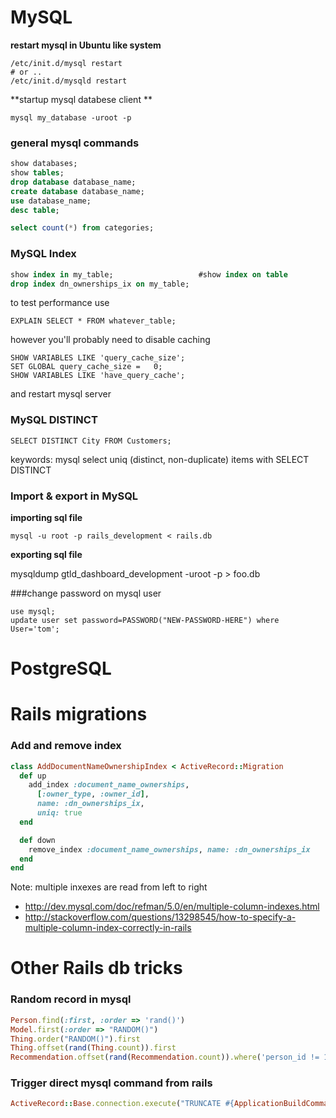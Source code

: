 # MySQL

**restart mysql in Ubuntu like system**

    /etc/init.d/mysql restart
    # or ..
    /etc/init.d/mysqld restart

**startup  mysql databese client **
```
mysql my_database -uroot -p

```

### general mysql commands 

~~~sql
show databases;
show tables;
drop database database_name;
create database database_name;
use database_name;
desc table;

select count(*) from categories;
~~~

### MySQL Index

```sql
show index in my_table;                   #show index on table
drop index dn_ownerships_ix on my_table;
```

to test performance use 
  
    EXPLAIN SELECT * FROM whatever_table;

however you'll probably need to disable caching 

    SHOW VARIABLES LIKE 'query_cache_size';
    SET GLOBAL query_cache_size =   0;
    SHOW VARIABLES LIKE 'have_query_cache';
    
and restart mysql server

### MySQL DISTINCT 


    SELECT DISTINCT City FROM Customers; 
    
    
keywords: mysql select uniq (distinct, non-duplicate) items with SELECT DISTINCT


### Import & export in MySQL

**importing sql file**

    mysql -u root -p rails_development < rails.db 

**exporting sql file**

   mysqldump gtld_dashboard_development -uroot -p > foo.db



###change password on mysql user

    use mysql;
    update user set password=PASSWORD("NEW-PASSWORD-HERE") where User='tom';


# PostgreSQL

# Rails migrations

### Add and remove index

```ruby
class AddDocumentNameOwnershipIndex < ActiveRecord::Migration
  def up
    add_index :document_name_ownerships, 
      [:owner_type, :owner_id],
      name: :dn_ownerships_ix, 
      uniq: true
  end

  def down
    remove_index :document_name_ownerships, name: :dn_ownerships_ix
  end
end
```

Note: multiple inxexes are read from left to right

* http://dev.mysql.com/doc/refman/5.0/en/multiple-column-indexes.html
* http://stackoverflow.com/questions/13298545/how-to-specify-a-multiple-column-index-correctly-in-rails



# Other Rails db tricks

### Random record in mysql

~~~ruby
Person.find(:first, :order => 'rand()')
Model.first(:order => "RANDOM()") 
Thing.order("RANDOM()").first
Thing.offset(rand(Thing.count)).first
Recommendation.offset(rand(Recommendation.count)).where('person_id != 1').first
~~~

### Trigger direct mysql command from rails

~~~ruby
ActiveRecord::Base.connection.execute("TRUNCATE #{ApplicationBuildCommand.table_name}")  
~~~
